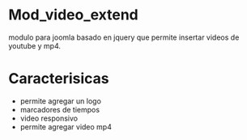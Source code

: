 # Mod_video_extend
modulo para joomla basado en jquery que permite insertar videos de youtube y mp4.
# Caracterisicas
 
- permite agregar un logo  
- marcadores de tiempos
- video responsivo
- permite agregar video mp4
